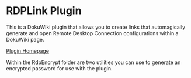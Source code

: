 RDPLink Plugin
==============

This is a DokuWiki plugin that allows you to create links that automagically generate and open Remote Desktop Connection configurations within a DokuWiki page.

[Plugin Homepage](http://www.dokuwiki.org/plugin:rdplink)

Within the RdpEncrypt folder are two utilities you can use to generate an encrypted password for use with the plugin.
